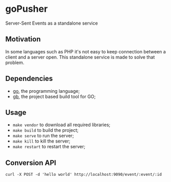 # goPusher

Server-Sent Events as a standalone service

## Motivation

In some languages such as PHP it's not easy to keep connection between a client and a server open.
This standalone service is made to solve that problem.

## Dependencies

- [go](https://golang.org), the programming language;
- [gb](http://getgb.io), the project based build tool for GO;

## Usage

- `make vendor` to download all required libraries;
- `make build` to build the project;
- `make serve` to run the server;
- `make kill` to kill the server;
- `make restart` to restart the server;

## Conversion API

    curl -X POST -d 'hello world' http://localhost:9090/event/:event/:id
